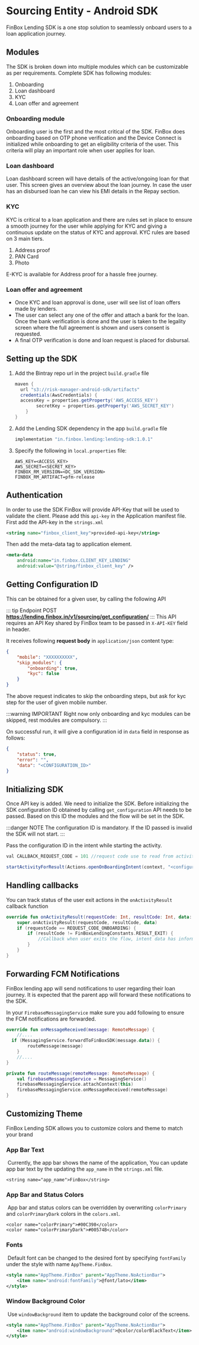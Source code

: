 # Sourcing Entity - Android SDK
FinBox Lending SDK is a one stop solution to seamlessly onboard users to a loan application journey.

## Modules
The SDK is broken down into multiple modules which can be customizable as per requirements. Complete SDK has following modules:
1. Onboarding
2. Loan dashboard
3. KYC
4. Loan offer and agreement

### Onboarding module
Onboarding user is the first and the most critical of the SDK. FinBox does onboarding based on OTP phone verification and the Device Connect is initialized while onboarding to get an eligibility criteria of the user. This criteria will play an important role when user applies for loan.

### Loan dashboard
Loan dashboard screen will have details of the active/ongoing loan for that user. This screen gives an overview about the loan journey. 
In case the user has an disbursed loan he can view his EMI details in the Repay section.

### KYC 
KYC is critical to a loan application and there are rules set in place to ensure a smooth journey for the user while applying for KYC and giving a continuous update on the status of KYC and approval.
KYC rules are based on 3 main tiers. 
1. Address proof
2. PAN Card
3. Photo

E-KYC is available for Address proof for a hassle free journey.

### Loan offer and agreement
- Once KYC and loan approval is done, user will see list of loan offers made by lenders.
- The user can select any one of the offer and attach a bank for the loan. Once the bank verification is done and the user is taken to the legality screen where the full agreement is shown and users consent is requested.
- A final OTP verification is done and loan request is placed for disbursal.

## Setting up the SDK

1. Add the Bintray repo url in the project `build.gradle` file
    ```groovy
	maven {  
	  url "s3://risk-manager-android-sdk/artifacts"  
	  credentials(AwsCredentials) {  
	  accessKey = properties.getProperty('AWS_ACCESS_KEY')  
	        secretKey = properties.getProperty('AWS_SECRET_KEY')  
	    }  
	}
    ```
2.  Add the Lending SDK dependency in the app `build.gradle` file
    ```groovy
	implementation "in.finbox.lending:lending-sdk:1.0.1"
    ```
3. Specify the following in `local.properties` file:
    ```
    AWS_KEY=<ACCESS_KEY>
    AWS_SECRET=<SECRET_KEY>
    FINBOX_RM_VERSION=<DC_SDK_VERSION>
    FINBOX_RM_ARTIFACT=pfm-release
    ```

## Authentication
In order to use the SDK FinBox will provide API-Key that will be used to validate the client. Please add this `api-key` in the Application manifest file.
First add the API-key in the `strings.xml`
```xml
<string name="finbox_client_key">provided-api-key</string>
```

Then add the meta-data tag to application element.

```xml
<meta-data
    android:name="in.finbox.CLIENT_KEY_LENDING"
    android:value="@string/finbox_client_key" />
```

## Getting Configuration ID
This can be obtained for a given user, by calling the following API

::: tip Endpoint
POST **https://lending.finbox.in/v1/sourcing/get_configuration/**
:::
This API requires an API Key shared by FinBox team to be passed in `X-API-KEY` field in header.

It receives following **request body** in `application/json` content type:
```json
{
    "mobile": "XXXXXXXXXX",
    "skip_modules": {
        "onboarding": true,
        "kyc": false
    }
}
```
The above request indicates to skip the onboarding steps, but ask for kyc step for the user of given mobile number.

:::warning IMPORTANT
Right now only onboarding and kyc modules can be skipped, rest modules are compulsory.
:::

On successful run, it will give a configuration id in `data` field in response as follows:
```json
{
    "status": true,
    "error": "",
    "data": "<CONFIGURATION_ID>"
}
```

## Initializing SDK
Once API key is added. We need to initialize the SDK. Before initializing the SDK configuration ID obtained by calling `get_configuration` API needs to be passed. Based on this ID the modules and the flow will be set in the SDK. 

:::danger NOTE
The configuration ID is mandatory. If the ID passed is invalid the SDK will not start.
:::

Pass the configuration ID in the intent while starting the activity.

```java
val CALLBACK_REQUEST_CODE = 101 //request code use to read from activity callback

startActivityForResult(Actions.openOnBoardingIntent(context, "<configuration-id>"), CALLBACK_REQUEST_CODE)
```

## Handling callbacks

You can track status of the user exit actions in the `onActivityResult` callback function

```kotlin
override fun onActivityResult(requestCode: Int, resultCode: Int, data: Intent?) {  
    super.onActivityResult(requestCode, resultCode, data)
    if (requestCode == REQUEST_CODE_ONBOARDING) {
	    if (resultCode != FinBoxLendingConstants.RESULT_EXIT) {
		    //Callback when user exits the flow, intent data has information holding users state
	    }
    }
}
```

## Forwarding FCM Notifications
FinBox lending app will send notifications to user regarding their loan journey. It is expected that the parent app will forward these notifications to the SDK.

In your `FirebaseMessagingService` make sure you add following to ensure the FCM notifications are  forwarded.

```kotlin
override fun onMessageReceived(message: RemoteMessage) {  
    //....  
  if (MessagingService.forwardToFinBoxSDK(message.data)) {  
        routeMessage(message)  
    }  
    //....  
}

private fun routeMessage(remoteMessage: RemoteMessage) {  
    val firebaseMessagingService = MessagingService()  
    firebaseMessagingService.attachContext(this)  
    firebaseMessagingService.onMessageReceived(remoteMessage)  
}
```

## Customizing Theme
FinBox Lending SDK allows you to customize colors and theme to match your brand

### App Bar Text
​
Currently, the app bar shows the name of the application, You can update app bar text by the updating the `app_name` in the `strings.xml` file.

```xml​
<string name="app_name">FinBox</string>
```
### App Bar and Status Colors
​
App bar and status colors can be overridden by overwriting `colorPrimary` and `colorPrimaryDark` colors in the `colors.xml`.

```xml​
<color name="colorPrimary">#00C398</color>
<color name="colorPrimaryDark">#00574B</color>
```
### Fonts
​
Default font can be changed to the desired font by specifying `fontFamily` under the style with name `AppTheme.FinBox`.

```xml
<style name="AppTheme.FinBox" parent="AppTheme.NoActionBar">
    <item name="android:fontFamily">@font/lato</item>
</style>
```
### Window Background Color
​
Use `windowBackground` item to update the background color of the screens.

```xml
<style name="AppTheme.FinBox" parent="AppTheme.NoActionBar">
    <item name="android:windowBackground">@color/colorBlackText</item>
</style>
```